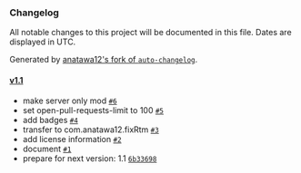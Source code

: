 ### Changelog

All notable changes to this project will be documented in this file. Dates are displayed in UTC.

Generated by [anatawa12's fork of `auto-changelog`](https://github.com/anatawa12/auto-changelog).

#### [v1.1](https://github.com/fixrtm/plugin-permissions-for-ngt/compare/v1.0...v1.1)

- make server only mod [`#6`](https://github.com/fixrtm/plugin-permissions-for-ngt/pull/6)
- set open-pull-requests-limit to 100 [`#5`](https://github.com/fixrtm/plugin-permissions-for-ngt/pull/5)
- add badges [`#4`](https://github.com/fixrtm/plugin-permissions-for-ngt/pull/4)
- transfer to com.anatawa12.fixRtm [`#3`](https://github.com/fixrtm/plugin-permissions-for-ngt/pull/3)
- add license information [`#2`](https://github.com/fixrtm/plugin-permissions-for-ngt/pull/2)
- document [`#1`](https://github.com/fixrtm/plugin-permissions-for-ngt/pull/1)
- prepare for next version: 1.1 [`6b33698`](https://github.com/fixrtm/plugin-permissions-for-ngt/commit/6b3369868e61a37f7bac4915701d1fb3b1634c1d)
